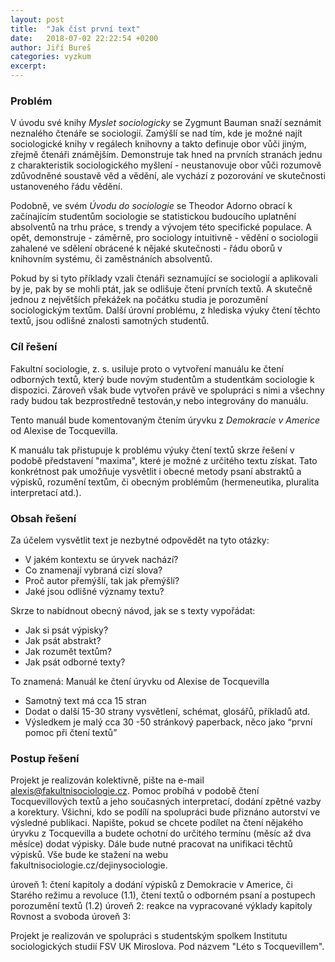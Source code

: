 ```yaml
---
layout: post
title:  "Jak číst první text"
date:   2018-07-02 22:22:54 +0200
author: Jiří Bureš
categories: vyzkum
excerpt: 
---
```

### Problém
V úvodu své knihy _Myslet sociologicky_ se Zygmunt Bauman snaží seznámit neznalého čtenáře se sociologií. Zamýšlí se nad tím, kde je možné najít sociologické knihy v regálech knihovny a takto definuje obor vůči jiným, zřejmě čtenáři známějším. Demonstruje tak hned na prvních stranách jednu z charakteristik sociologického myšlení - neustanovuje obor vůči rozumově zdůvodněné soustavě věd a vědění, ale vychází z pozorování ve skutečnosti ustanoveného řádu vědění. 

Podobně, ve svém _Úvodu do sociologie_ se Theodor Adorno obrací k začínajícím studentům sociologie se statistickou budoucího uplatnění absolventů na trhu práce, s trendy a vývojem této specifické populace. A opět, demonstruje - záměrně, pro sociology intuitivně - vědění o sociologii zahalené ve sdělení obrácené k nějaké skutečnosti - řádu oborů v knihovním systému, či zaměstnáních absolventů. 

Pokud by si tyto příklady vzali čtenáři seznamující se sociologií a aplikovali by je, pak by se mohli ptát, jak se odlišuje čtení prvních textů. A skutečně jednou z největších překážek na počátku studia je porozumění sociologickým textům. Další úrovní problému, z hlediska výuky čtení těchto textů, jsou odlišné znalosti samotných studentů.

### Cíl řešení
Fakultní sociologie, z. s. usiluje proto o vytvoření manuálu ke čtení odborných textů, který bude novým studentům a studentkám sociologie k dispozici. Zároveň však bude vytvořen právě ve spolupráci s nimi a všechny rady budou tak bezprostředně testován,y nebo integrovány do manuálu. 

Tento manuál bude komentovaným čtením úryvku z _Demokracie v Americe_ od Alexise de Tocquevilla. 

K manuálu tak přistupuje k problému výuky čtení textů skrze řešení v podobě představení "maxima", které je možné z určitého textu získat. Tato konkrétnost pak umožňuje vysvětlit i obecné metody psaní abstraktů a výpisků, rozumění textům, či obecným problémům (hermeneutika, pluralita interpretací atd.).

### Obsah řešení 

Za účelem vysvětlit text je nezbytné odpovědět na tyto otázky:
* V jakém kontextu se úryvek nachází?
* Co znamenají vybraná cizí slova? 
* Proč autor přemýšlí, tak jak přemýšlí? 
* Jaké jsou odlišné významy textu?

Skrze to nabídnout obecný návod, jak se s texty vypořádat: 
* Jak si psát výpisky?
* Jak psát abstrakt? 
* Jak rozumět textům?
* Jak psát odborné texty? 

To znamená: Manuál ke čtení úryvku od Alexise de Tocquevilla 
* Samotný text má cca 15 stran 
* Dodat o další 15-30 strany vysvětlení, schémat, glosářů, příkladů atd. 
* Výsledkem je malý cca 30 -50 stránkový paperback, něco jako “první pomoc při čtení textů”

### Postup řešení

Projekt je realizován kolektivně, pište na e-mail alexis@fakultnisociologie.cz. Pomoc probíhá v podobě čtení Tocquevillových textů a jeho současných interpretací, dodání zpětné vazby a korektury. Všichni, kdo se podílí na spolupráci bude přiznáno autorství ve výsledné publikaci. Napište, pokud se chcete podílet na čtení nějakého úryvku z Tocquevilla a budete ochotní do určitého termínu (měsíc až dva měsíce) dodat výpisky. Dále bude nutné pracovat na unifikaci těchtů výpisků. Vše bude ke stažení na webu fakultnisociologie.cz/dejinysociologie. 

úroveň 1: čtení kapitoly a dodání výpisků z Demokracie v Americe, či Starého režimu a revoluce (1.1), čtení textů o odborném psaní a postupech porozumění textů (1.2)
úroveň 2: reakce na vypracované výklady kapitoly Rovnost a svoboda 
úroveň 3: 

Projekt je realizován ve spolupráci s studentským spolkem Institutu sociologických studií FSV UK Miroslova. Pod názvem "Léto s Tocquevillem". 
